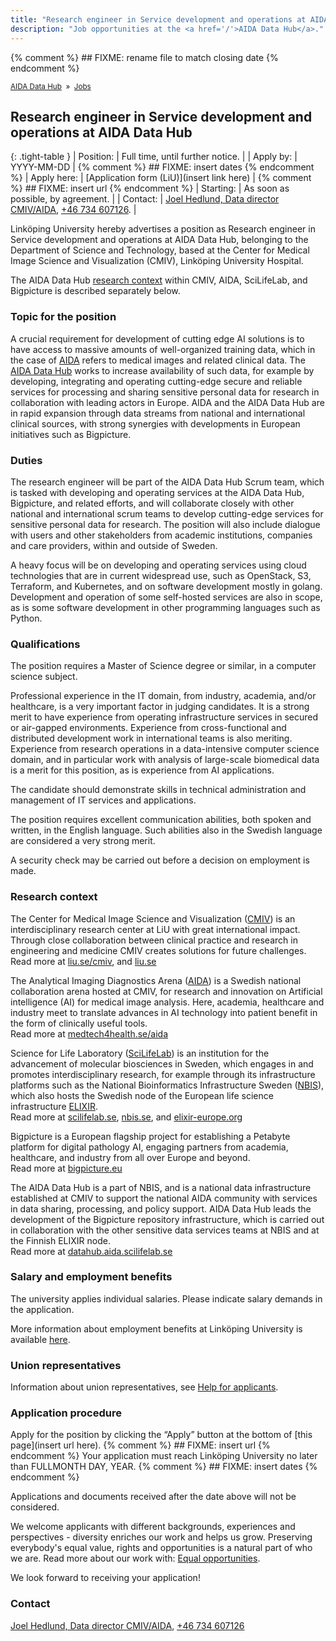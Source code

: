 ```yaml
---
title: "Research engineer in Service development and operations at AIDA Data Hub"
description: "Job opportunities at the <a href='/'>AIDA Data Hub</a>."
---
```

{% comment %} ## FIXME: rename file to match closing date {% endcomment %}

<span style="font-size: smaller;">[AIDA Data Hub](/) &nbsp;&raquo;&nbsp; [Jobs](/jobs/)</span>

## Research engineer in Service development and operations at AIDA Data Hub

{: .tight-table }
| Position:   | Full time, until further notice. |
| Apply by:   | YYYY-MM-DD | {% comment %} ## FIXME: insert dates {% endcomment %}
| Apply here: | [Application form (LiU)](insert link here) | {% comment %} ## FIXME: insert url {% endcomment %}
| Starting:   | As soon as possible, by agreement. |
| Contact:    | [Joel Hedlund, Data director CMIV/AIDA](mailto:joel.hedlund@liu.se), [+46 734 607126](tel:+46734607126). |

Linköping University hereby advertises a position as Research engineer in
Service development and operations at AIDA Data Hub, belonging to the Department
of Science and Technology, based at the Center for Medical Image Science and
Visualization (CMIV), Linköping University Hospital.

The AIDA Data Hub [research context](#research-context) within CMIV, AIDA,
SciLifeLab, and Bigpicture is described separately below.

### Topic for the position
A crucial requirement for development of cutting edge AI solutions is to have
access to massive amounts of well-organized training data, which in the case of
[AIDA](https://medtech4health.se/aida) refers to medical images and related
clinical data. The [AIDA Data Hub](https://datahub.aida.scilifelab.se) works to
increase availability of such data, for example by developing, integrating and
operating cutting-edge secure and reliable services for processing and sharing
sensitive personal data for research in collaboration with leading actors in
Europe. AIDA and the AIDA Data Hub are in rapid expansion through data streams
from national and international clinical sources, with strong synergies with
developments in European initiatives such as Bigpicture.

### Duties
The research engineer will be part of the AIDA Data Hub Scrum team, which is
tasked with developing and operating services at the AIDA Data Hub, Bigpicture,
and related efforts, and will collaborate closely with other national and
international scrum teams to develop cutting-edge services for sensitive
personal data for research. The position will also include dialogue with users
and other stakeholders from academic institutions, companies and care providers,
within and outside of Sweden.

A heavy focus will be on developing and operating services using cloud
technologies that are in current widespread use, such as OpenStack, S3,
Terraform, and Kubernetes, and on software development mostly in golang.
Development and operation of some self-hosted services are also in scope, as is
some software development in other programming languages such as Python.

### Qualifications
The position requires a Master of Science degree or similar, in a computer
science subject.

Professional experience in the IT domain, from industry, academia, and/or
healthcare, is a very important factor in judging candidates. It is a strong
merit to have experience from operating infrastructure services in secured or
air-gapped environments. Experience from cross-functional and distributed
development work in international teams is also meriting. Experience from
research operations in a data-intensive computer science domain, and in
particular work with analysis of large-scale biomedical data is a merit for this
position, as is experience from AI applications.

The candidate should demonstrate skills in technical administration and
management of IT services and applications.

The position requires excellent communication abilities, both spoken and
written, in the English language. Such abilities also in the Swedish language
are considered a very strong merit.

A security check may be carried out before a decision on employment is made.

### Research context
The Center for Medical Image Science and Visualization
([CMIV](https://liu.se/cmiv)) is an interdisciplinary research center at LiU
with great international impact. Through close collaboration between clinical
practice and research in engineering and medicine CMIV creates solutions for
future challenges.  
Read more at [liu.se/cmiv](https://liu.se/cmiv), and [liu.se](https://liu.se/)

The Analytical Imaging Diagnostics Arena
([AIDA](https://medtech4health.se/aida)) is a Swedish national collaboration
arena hosted at CMIV, for research and innovation on Artificial intelligence
(AI) for medical image analysis. Here, academia, healthcare and industry meet to
translate advances in AI technology into patient benefit in the form of
clinically useful tools.  
Read more at [medtech4health.se/aida](https://medtech4health.se/aida)

Science for Life Laboratory ([SciLifeLab](https://scilifelab.se)) is an
institution for the advancement of molecular biosciences in Sweden, which
engages in and promotes interdisciplinary research, for example through its
infrastructure platforms such as the National Bioinformatics Infrastructure
Sweden ([NBIS](https://nbis.se)), which also hosts the Swedish node of the
European life science infrastructure [ELIXIR](https://elixir-europe.org).  
Read more at [scilifelab.se](https://scilifelab.se), [nbis.se](https://nbis.se),
and [elixir-europe.org](https://elixir-europe.org)

Bigpicture is a European flagship project for establishing a Petabyte platform
for digital pathology AI, engaging partners from academia, healthcare, and
industry from all over Europe and beyond.  
Read more at [bigpicture.eu](https://bigpicture.eu)

The AIDA Data Hub is a part of NBIS, and is a national data infrastructure
established at CMIV to support the national AIDA community with services in data
sharing, processing, and policy support. AIDA Data Hub leads the development of
the Bigpicture repository infrastructure, which is carried out in collaboration
with the other sensitive data services teams at NBIS and at the Finnish ELIXIR
node.  
Read more at [datahub.aida.scilifelab.se](https://datahub.aida.scilifelab.se)

### Salary and employment benefits
The university applies individual salaries. Please indicate salary demands in
the application.

More information about employment benefits at Linköping University is available
[here](https://liu.se/en/work-at-liu/employee-benefits).

### Union representatives
Information about union representatives, see [Help for
applicants](https://liu.se/en/work-at-liu/hjalp%20for%20sokande).

### Application procedure
Apply for the position by clicking the “Apply” button at the bottom of [this
page](insert url here). {% comment %} ## FIXME: insert url {% endcomment %}
Your application must reach Linköping University no later than FULLMONTH DAY, YEAR. {% comment %} ## FIXME: insert dates {% endcomment %}

Applications and documents received after the date above will not be considered.

We welcome applicants with different backgrounds, experiences and perspectives -
diversity enriches our work and helps us grow. Preserving everybody's equal
value, rights and opportunities is a natural part of who we are. Read more about
our work with: [Equal opportunities](https://liu.se/en/article/lika-villkor/).

We look forward to receiving your application!

### Contact
[Joel Hedlund, Data director CMIV/AIDA](mailto:joel.hedlund@liu.se),
[+46 734 607126](tel:+46734607126)
